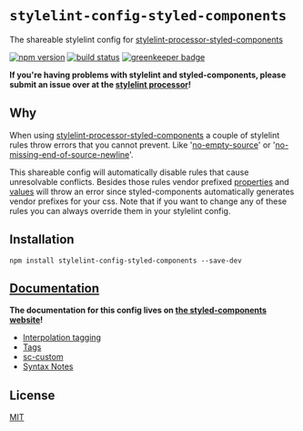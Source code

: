 # `stylelint-config-styled-components`

The shareable stylelint config for [stylelint-processor-styled-components](https://github.com/styled-components/stylelint-processor-styled-components)

[![npm version][version-badge]][version-url]
[![build status][build-badge]][build-url]
[![greenkeeper badge][greenkeeper-badge]][greenkeeper-url]

**If you're having problems with stylelint and styled-components, please submit an issue over at the [stylelint processor](https://github.com/styled-components/stylelint-processor-styled-components)!**

## Why

When using [stylelint-processor-styled-components](https://github.com/styled-components/stylelint-processor-styled-components)
a couple of stylelint rules throw errors that you cannot prevent. Like 
'[no-empty-source](https://stylelint.io/user-guide/rules/no-empty-source)' or 
'[no-missing-end-of-source-newline](https://stylelint.io/user-guide/rules/no-missing-end-of-source-newline)'.

This shareable config will automatically disable rules that cause unresolvable conflicts. Besides
those rules vendor prefixed [properties](https://stylelint.io/user-guide/rules/property-no-vendor-prefix)
and [values](https://stylelint.io/user-guide/rules/value-no-vendor-prefix) will throw an error since
styled-components automatically generates vendor prefixes for your css. Note that if you want to
change any of these rules you can always override them in your stylelint config.

## Installation

```
npm install stylelint-config-styled-components --save-dev
```

## [Documentation](https://www.styled-components.com/docs/tooling#)

**The documentation for this config lives on [the styled-components website](https://www.styled-components.com/docs/tooling#)!**

- [Interpolation tagging](https://www.styled-components.com/docs/tooling#interpolation-taggingp)
- [Tags](https://www.styled-components.com/docs/tooling#tags)
- [sc-custom](https://www.styled-components.com/docs/tooling#sc-custom)
- [Syntax Notes](https://www.styled-components.com/docs/tooling#syntax-notes)

## License

[MIT](http://ismay.mit-license.org/)

[version-badge]: https://img.shields.io/npm/v/stylelint-config-styled-components.svg
[version-url]: https://www.npmjs.com/package/stylelint-config-styled-components
[build-badge]: https://travis-ci.org/styled-components/stylelint-config-styled-components.svg?branch=master
[build-url]: https://travis-ci.org/styled-components/stylelint-config-styled-components
[greenkeeper-badge]: https://badges.greenkeeper.io/styled-components/stylelint-config-styled-components.svg
[greenkeeper-url]: https://greenkeeper.io/
